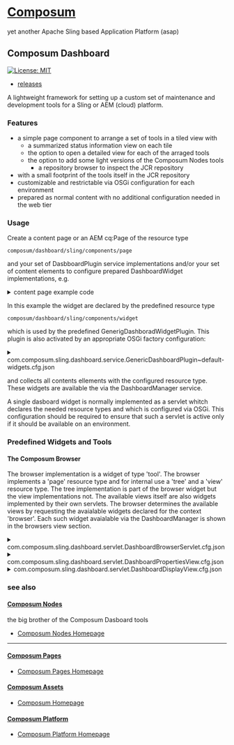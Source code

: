 # [Composum](https://www.composum.com/home.html)

yet another Apache Sling based Application Platform (asap)

## Composum Dashboard

[![License: MIT](https://img.shields.io/badge/License-MIT-yellow.svg)](https://opensource.org/licenses/MIT)

- [releases](https://github.com/ist-dresden/composum-dashboard/releases)

A lightweight framework for setting up a custom set of maintenance and development tools for a Sling or AEM (cloud)
platform.

### Features

- a simple page component to arrange a set of tools in a tiled view with
    - a summarized status information view on each tile
    - the option to open a detailed view for each of the arraged tools
    - the option to add some light versions of the Composum Nodes tools
        - a repository browser to inspect the JCR repository
- with a small footprint of the tools itself in the JCR repository
- customizable and restrictable via OSGi configuration for each environment
- prepared as normal content with no additional configuration needed in the web tier

### Usage

Create a content page or an AEM cq:Page of the resource type

``composum/dashboard/sling/components/page``

and your set of DasbboardPlugin service implementations and/or
your set of content elements to configure prepared DashboardWidget
implementations, e.g.
<details>
  <summary>content page example code</summary>

```xml

<jcr:root xmlns:sling="http://sling.apache.org/jcr/sling/1.0" xmlns:cq="http://www.day.com/jcr/cq/1.0"
        xmlns:jcr="http://www.jcp.org/jcr/1.0" xmlns:nt="http://www.jcp.org/jcr/nt/1.0"
        jcr:primaryType="cq:Page">
    <jcr:content
            jcr:primaryType="cq:PageContent"
            jcr:title="Dashboard"
            sling:resourceType="composum/dashboard/sling/components/page">
        <widgets
                jcr:primaryType="nt:unstructured">
            <custom-widget
                    jcr:primaryType="nt:unstructured"
                    jcr:title="My Widget"
                    sling:resourceType="composum/dashboard/sling/components/widget"
                    widgetResourceType="my/widget/resource/type"
                    rank="{Long}500">
                <tile
                        jcr:primaryType="nt:unstructured"
                        sling:resourceType="my/widget/resource/type/tile"/>
                <view
                        jcr:primaryType="nt:unstructured"
                        sling:resourceType="my/widget/resource/type/view"/>
                <page
                        jcr:primaryType="nt:unstructured"
                        sling:resourceType="my/widget/resource/type/page"/>
            </custom-widget>
            <views
                    jcr:primaryType="nt:unstructured">
                <properties
                        jcr:primaryType="nt:unstructured"
                        sling:resourceType="composum/dashboard/sling/components/widget"
                        jcr:title="Properties"
                        context="[browser]"
                        type="hidden"
                        rank="{Long}300"
                        widgetResourceType="composum/dashboard/sling/components/properties">
                    <view
                            jcr:primaryType="nt:unstructured"
                            sling:resourceType="composum/dashboard/sling/components/properties/view"/>
                    <page
                            jcr:primaryType="nt:unstructured"
                            sling:resourceType="composum/dashboard/sling/components/properties/page"/>
                </properties>
                <preview
                        jcr:primaryType="nt:unstructured"
                        sling:resourceType="composum/dashboard/sling/components/widget"
                        jcr:title="Preview"
                        context="[browser]"
                        type="hidden"
                        rank="{Long}400"
                        widgetResourceType="composum/dashboard/sling/components/display">
                    <view
                            jcr:primaryType="nt:unstructured"
                            sling:resourceType="composum/dashboard/sling/components/display/view"/>
                    <load
                            jcr:primaryType="nt:unstructured"
                            sling:resourceType="composum/dashboard/sling/components/display/load"/>
                </preview>
            </views>
        </widgets>
    </jcr:content>
    <browser
            jcr:primaryType="nt:unstructured"
            sling:resourceType="composum/dashboard/sling/components/widget"
            jcr:title="Composum Browser"
            navTitle="Browser"
            type="tool"
            rank="{Long}300"
            widgetPageUrl="${path}.html"
            widgetResourceType="composum/dashboard/sling/components/browser">
        <view
                jcr:primaryType="nt:unstructured"
                sling:resourceType="composum/dashboard/sling/components/browser/view"/>
        <tree
                jcr:primaryType="nt:unstructured"
                sling:resourceType="composum/dashboard/sling/components/browser/tree"/>
    </browser>
</jcr:root>
```

</details>

In this example the widget are declared by the predefined resource type

``composum/dashboard/sling/components/widget``

which is used by the predefined GenerigDashboradWidgetPlugin. This plugin is also activated by an
appropriate OSGi factory configuration:
<details>
  <summary>com.composum.sling.dashboard.service.GenericDashboardPlugin~default-widgets.cfg.json</summary>

```json
{
  "resourceType": "composum/dashboard/sling/components/widget",
  "searchRoot": "/content"
}
```
</details>

and collects all contents ellements with the configured resource type. These widgets are available the via the
DashboardManager service.

A single dasboard widget is normally implemented as a servlet whitch declares the needed resource types and
which is configured via OSGi. This configuration should be required to ensure that such a servlet is
active only if it should be available on an environment.

### Predefined Widgets and Tools

#### The Composum Browser

The browser implementation is a widget of type 'tool'. The browser implements a 'page' resource type and
for internal use a 'tree' and a 'view' resource type. The tree implementation is part of the browser widget
but the view implementations not. The available views itself are also widgets implemented by their own servlets.
The browser determines the available views by requesting the avaialable widgets declared for the context 'browser'.
Each such widget avaialable via the DashboardManager is shown in the browsers view section.

<details>
  <summary>com.composum.sling.dashboard.servlet.DashboardBrowserServlet.cfg.json</summary>

```json
{
  "allowedPathPatterns": [
    "^/$",
    "^/content(/.*)?$",
    "^/conf(/.*)?$",
    "^/apps(/.*)?$",
    "^/libs(/.*)?$",
    "^/etc(/.*)?$",
    "^/var(/.*)?$",
    "^/tmp(/.*)?$",
    "^/mnt(/.*)?$",
    "^/oak:index(/.*)?$",
    "^/jcr:system(/.*)?$"
  ],
  "disabledPathPatterns": [
    ".*/rep:.*",
    "^(/.*)?/api(/.*)?$"
  ],
  "sortableTypes": [
    "nt:folder",
    "sling:Folder",
    "cq:Component"
  ],
  "loginUri": "/libs/granite/core/content/login.html"
}
```
</details>

<details>
  <summary>com.composum.sling.dashboard.servlet.DashboardPropertiesView.cfg.json</summary>

```json
{
  "allowedPropertyPatterns": [
    "^.*$"
  ],
  "disabledPropertyPatterns": [
    "^rep:.*$",
    "^.*[Pp]assword.*$"
  ]
}
```
</details>

<details>
  <summary>com.composum.sling.dashboard.servlet.DashboardDisplayView.cfg.json</summary>

```json
{}
```
</details>


### see also

#### [Composum Nodes](https://github.com/ist-dresden/composum-nodes)

the big brother of the Composum Dasboard tools

* [Composum Nodes Homepage](https://www.composum.com/home/nodes.html)

---

#### [Composum Pages](https://github.com/ist-dresden/composum-pages)

* [Composum Pages Homepage](https://www.composum.com/home/pages.html)

#### [Composum Assets](https://github.com/ist-dresden/composum-assets)

* [Composum Homepage](https://www.composum.com/home.html)

#### [Composum Platform](https://github.com/ist-dresden/composum-platform)

* [Composum Platform Homepage](https://www.composum.com/home.html)
